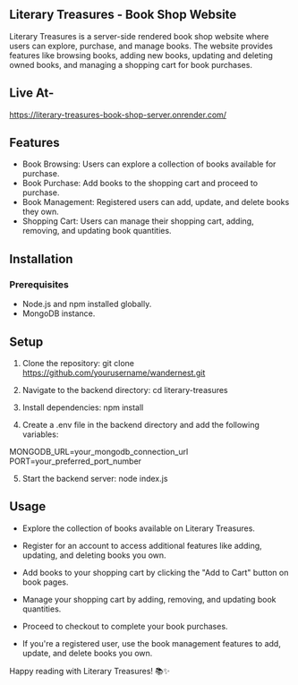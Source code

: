 ## Literary Treasures - Book Shop Website

Literary Treasures is a server-side rendered book shop website where users can explore, purchase, and manage books. The website provides features like browsing books, adding new books, updating and deleting owned books, and managing a shopping cart for book purchases.

## Live At-

https://literary-treasures-book-shop-server.onrender.com/

## Features

- Book Browsing: Users can explore a collection of books available for purchase.
- Book Purchase: Add books to the shopping cart and proceed to purchase.
- Book Management: Registered users can add, update, and delete books they own.
- Shopping Cart: Users can manage their shopping cart, adding, removing, and updating book quantities.

## Installation

### Prerequisites

- Node.js and npm installed globally.
- MongoDB instance.

## Setup

1. Clone the repository:
   git clone https://github.com/yourusername/wandernest.git
2. Navigate to the backend directory:
   cd literary-treasures
3. Install dependencies:
   npm install

4. Create a .env file in the backend directory and add the following variables:

MONGODB_URL=your_mongodb_connection_url
PORT=your_preferred_port_number

5. Start the backend server: node index.js

## Usage

- Explore the collection of books available on Literary Treasures.

- Register for an account to access additional features like adding, updating, and deleting books you own.

- Add books to your shopping cart by clicking the "Add to Cart" button on book pages.

- Manage your shopping cart by adding, removing, and updating book quantities.

- Proceed to checkout to complete your book purchases.

- If you're a registered user, use the book management features to add, update, and delete books you own.

Happy reading with Literary Treasures! 📚✨
